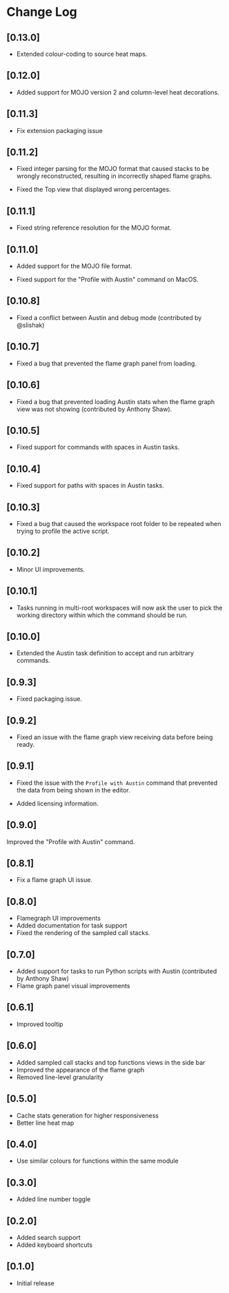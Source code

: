 # Change Log

## [0.13.0]

- Extended colour-coding to source heat maps.

## [0.12.0]

- Added support for MOJO version 2 and column-level heat decorations.

## [0.11.3]

- Fix extension packaging issue

## [0.11.2]

- Fixed integer parsing for the MOJO format that caused stacks to be wrongly
  reconstructed, resulting in incorrectly shaped flame graphs.

- Fixed the Top view that displayed wrong percentages.

## [0.11.1]

- Fixed string reference resolution for the MOJO format.

## [0.11.0]

- Added support for the MOJO file format.

- Fixed support for the "Profile with Austin" command on MacOS.

## [0.10.8]

- Fixed a conflict between Austin and debug mode (contributed by @slishak)

## [0.10.7]

- Fixed a bug that prevented the flame graph panel from loading.

## [0.10.6]

- Fixed a bug that prevented loading Austin stats when the flame graph view was
  not showing  (contributed by Anthony Shaw).

## [0.10.5]

- Fixed support for commands with spaces in Austin tasks.

## [0.10.4]

- Fixed support for paths with spaces in Austin tasks.

## [0.10.3]

- Fixed a bug that caused the workspace root folder to be repeated when trying
  to profile the active script.

## [0.10.2]

- Minor UI improvements.

## [0.10.1]

- Tasks running in multi-root workspaces will now ask the user to pick the
  working directory within which the command should be run.

## [0.10.0]

- Extended the Austin task definition to accept and run arbitrary commands.

## [0.9.3]

- Fixed packaging issue.

## [0.9.2]

- Fixed an issue with the flame graph view receiving data before being ready.

## [0.9.1]

- Fixed the issue with the `Profile with Austin` command that prevented the data
from being shown in the editor.

- Added licensing information.

## [0.9.0]

Improved the "Profile with Austin" command.

## [0.8.1]

- Fix a flame graph UI issue.

## [0.8.0]

- Flamegraph UI improvements
- Added documentation for task support
- Fixed the rendering of the sampled call stacks.

## [0.7.0]

- Added support for tasks to run Python scripts with Austin (contributed by Anthony Shaw)
- Flame graph panel visual improvements

## [0.6.1]

- Improved tooltip

## [0.6.0]

- Added sampled call stacks and top functions views in the side bar
- Improved the appearance of the flame graph
- Removed line-level granularity

## [0.5.0]

- Cache stats generation for higher responsiveness
- Better line heat map

## [0.4.0]

- Use similar colours for functions within the same module

## [0.3.0]

- Added line number toggle
## [0.2.0]

- Added search support
- Added keyboard shortcuts


## [0.1.0]

- Initial release
